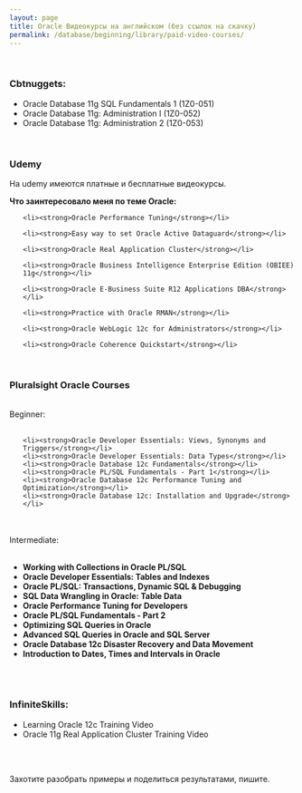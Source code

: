 ```yaml
---
layout: page
title: Oracle Видеокурсы на английском (без ссылок на скачку)
permalink: /database/beginning/library/paid-video-courses/
---
```



<br/>


### Cbtnuggets:


<ul>
	<li>Oracle Database 11g SQL Fundamentals 1 (1Z0-051)</li>
	<li>Oracle Database 11g: Administration I (1Z0-052)</li>
	<li>Oracle Database 11g: Administration 2 (1Z0-053)</li>

</ul>



<br/>

### Udemy

На udemy имеются платные и бесплатные видеокурсы.


**Что заинтересовало меня по теме Oracle:**

<ul>

	<li><strong>Oracle Performance Tuning</strong></li>

	<li><strong>Easy way to set Oracle Active Dataguard</strong></li>

	<li><strong>Oracle Real Application Cluster</strong></li>

	<li><strong>Oracle Business Intelligence Enterprise Edition (OBIEE) 11g</strong></li>

	<li><strong>Oracle E-Business Suite R12 Applications DBA</strong></li>

	<li><strong>Practice with Oracle RMAN</strong></li>

	<li><strong>Oracle WebLogic 12c for Administrators</strong></li>

	<li><strong>Oracle Coherence Quickstart</strong></li>

</ul>

<br/>

### Pluralsight Oracle Courses

<br/>
Beginner:
<br/><br/>

<ul>

	<li><strong>Oracle Developer Essentials: Views, Synonyms and Triggers</strong></li>
	<li><strong>Oracle Developer Essentials: Data Types</strong></li>
	<li><strong>Oracle Database 12c Fundamentals</strong></li>
	<li><strong>Oracle PL/SQL Fundamentals - Part 1</strong></li>
 	<li><strong>Oracle Database 12c Performance Tuning and Optimization</strong></li>
 	<li><strong>Oracle Database 12c: Installation and Upgrade</strong></li>

</ul>


<br/><br/>
Intermediate:
<br/><br/>

<ul>
	<li><strong>Working with Collections in Oracle PL/SQL</strong></li>
	<li><strong>Oracle Developer Essentials: Tables and Indexes</strong></li>
	<li><strong>Oracle PL/SQL: Transactions, Dynamic SQL & Debugging</strong></li>
	<li><strong>SQL Data Wrangling in Oracle: Table Data</strong></li>
	<li><strong>Oracle Performance Tuning for Developers</strong></li>
	<li><strong>Oracle PL/SQL Fundamentals - Part 2</strong></li>
	<li><strong>Optimizing SQL Queries in Oracle</strong></li>
	<li><strong>Advanced SQL Queries in Oracle and SQL Server</strong></li>
	<li><strong>Oracle Database 12c Disaster Recovery and Data Movement</strong></li>
	<li><strong>Introduction to Dates, Times and Intervals in Oracle</strong></li>
</ul>



<br/><br/>


### InfiniteSkills:


<ul>
	<li>Learning Oracle 12c Training Video</li>
	<li>Oracle 11g Real Application Cluster Training Video</li>
</ul>




<br/><br/>

Захотите разобрать примеры и поделиться результатами, пишите.
